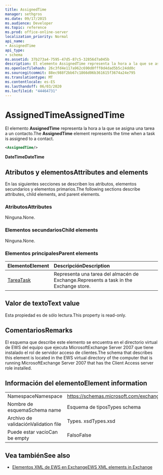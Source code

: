 ```yaml
---
title: AssignedTime
manager: sethgros
ms.date: 09/17/2015
ms.audience: Developer
ms.topic: reference
ms.prod: office-online-server
localization_priority: Normal
api_name:
- AssignedTime
api_type:
- schema
ms.assetid: 37b273a4-7595-47d5-87c5-32856d7a045b
description: El elemento AssignedTime representa la hora a la que se asigna una tarea a un contacto.
ms.openlocfilehash: 26c3fd4e117a962c690d0fff0d4dad5b5c24dd0c
ms.sourcegitcommit: 88ec988f2bb67c1866d06b361615f3674a24e795
ms.translationtype: MT
ms.contentlocale: es-ES
ms.lasthandoff: 06/03/2020
ms.locfileid: "44464731"
---
```

# <a name="assignedtime"></a><span data-ttu-id="0cdde-103">AssignedTime</span><span class="sxs-lookup"><span data-stu-id="0cdde-103">AssignedTime</span></span>

<span data-ttu-id="0cdde-104">El elemento **AssignedTime** representa la hora a la que se asigna una tarea a un contacto.</span><span class="sxs-lookup"><span data-stu-id="0cdde-104">The **AssignedTime** element represents the time when a task is assigned to a contact.</span></span> 
  
```xml
<AssignedTime/>
```

 <span data-ttu-id="0cdde-105">**DateTime**</span><span class="sxs-lookup"><span data-stu-id="0cdde-105">**DateTime**</span></span>
## <a name="attributes-and-elements"></a><span data-ttu-id="0cdde-106">Atributos y elementos</span><span class="sxs-lookup"><span data-stu-id="0cdde-106">Attributes and elements</span></span>

<span data-ttu-id="0cdde-107">En las siguientes secciones se describen los atributos, elementos secundarios y elementos primarios.</span><span class="sxs-lookup"><span data-stu-id="0cdde-107">The following sections describe attributes, child elements, and parent elements.</span></span>
  
### <a name="attributes"></a><span data-ttu-id="0cdde-108">Atributos</span><span class="sxs-lookup"><span data-stu-id="0cdde-108">Attributes</span></span>

<span data-ttu-id="0cdde-109">Ninguna.</span><span class="sxs-lookup"><span data-stu-id="0cdde-109">None.</span></span>
  
### <a name="child-elements"></a><span data-ttu-id="0cdde-110">Elementos secundarios</span><span class="sxs-lookup"><span data-stu-id="0cdde-110">Child elements</span></span>

<span data-ttu-id="0cdde-111">Ninguna.</span><span class="sxs-lookup"><span data-stu-id="0cdde-111">None.</span></span>
  
### <a name="parent-elements"></a><span data-ttu-id="0cdde-112">Elementos principales</span><span class="sxs-lookup"><span data-stu-id="0cdde-112">Parent elements</span></span>

|<span data-ttu-id="0cdde-113">**Elemento**</span><span class="sxs-lookup"><span data-stu-id="0cdde-113">**Element**</span></span>|<span data-ttu-id="0cdde-114">**Descripción**</span><span class="sxs-lookup"><span data-stu-id="0cdde-114">**Description**</span></span>|
|:-----|:-----|
|[<span data-ttu-id="0cdde-115">Tarea</span><span class="sxs-lookup"><span data-stu-id="0cdde-115">Task</span></span>](task.md) <br/> |<span data-ttu-id="0cdde-116">Representa una tarea del almacén de Exchange.</span><span class="sxs-lookup"><span data-stu-id="0cdde-116">Represents a task in the Exchange store.</span></span>  <br/> |
   
## <a name="text-value"></a><span data-ttu-id="0cdde-117">Valor de texto</span><span class="sxs-lookup"><span data-stu-id="0cdde-117">Text value</span></span>

<span data-ttu-id="0cdde-118">Esta propiedad es de sólo lectura.</span><span class="sxs-lookup"><span data-stu-id="0cdde-118">This property is read-only.</span></span>
  
## <a name="remarks"></a><span data-ttu-id="0cdde-119">Comentarios</span><span class="sxs-lookup"><span data-stu-id="0cdde-119">Remarks</span></span>

<span data-ttu-id="0cdde-120">El esquema que describe este elemento se encuentra en el directorio virtual de EWS del equipo que ejecuta MicrosoftExchange Server 2007 que tiene instalado el rol de servidor acceso de clientes.</span><span class="sxs-lookup"><span data-stu-id="0cdde-120">The schema that describes this element is located in the EWS virtual directory of the computer that is running MicrosoftExchange Server 2007 that has the Client Access server role installed.</span></span>
  
## <a name="element-information"></a><span data-ttu-id="0cdde-121">Información del elemento</span><span class="sxs-lookup"><span data-stu-id="0cdde-121">Element information</span></span>

|||
|:-----|:-----|
|<span data-ttu-id="0cdde-122">Namespace</span><span class="sxs-lookup"><span data-stu-id="0cdde-122">Namespace</span></span>  <br/> |https://schemas.microsoft.com/exchange/services/2006/types  <br/> |
|<span data-ttu-id="0cdde-123">Nombre de esquema</span><span class="sxs-lookup"><span data-stu-id="0cdde-123">Schema name</span></span>  <br/> |<span data-ttu-id="0cdde-124">Esquema de tipos</span><span class="sxs-lookup"><span data-stu-id="0cdde-124">Types schema</span></span>  <br/> |
|<span data-ttu-id="0cdde-125">Archivo de validación</span><span class="sxs-lookup"><span data-stu-id="0cdde-125">Validation file</span></span>  <br/> |<span data-ttu-id="0cdde-126">Types. xsd</span><span class="sxs-lookup"><span data-stu-id="0cdde-126">Types.xsd</span></span>  <br/> |
|<span data-ttu-id="0cdde-127">Puede estar vacío</span><span class="sxs-lookup"><span data-stu-id="0cdde-127">Can be empty</span></span>  <br/> |<span data-ttu-id="0cdde-128">Falso</span><span class="sxs-lookup"><span data-stu-id="0cdde-128">False</span></span>  <br/> |
   
## <a name="see-also"></a><span data-ttu-id="0cdde-129">Vea también</span><span class="sxs-lookup"><span data-stu-id="0cdde-129">See also</span></span>

- [<span data-ttu-id="0cdde-130">Elementos XML de EWS en Exchange</span><span class="sxs-lookup"><span data-stu-id="0cdde-130">EWS XML elements in Exchange</span></span>](ews-xml-elements-in-exchange.md)

